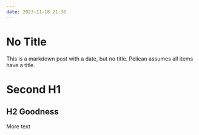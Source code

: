 ```yaml
---
date: 2023-11-18 21:36
---
```


# No Title

This is a markdown post with a date, but no title. Pelican assumes all items
have a title.

# Second H1

## H2 Goodness

More text

